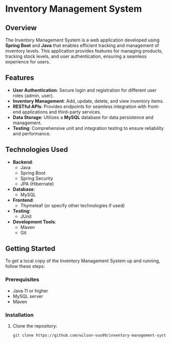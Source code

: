 # Inventory Management System

## Overview
The Inventory Management System is a web application developed using **Spring Boot** and **Java** that enables efficient tracking and management of inventory levels. This application provides features for managing products, tracking stock levels, and user authentication, ensuring a seamless experience for users.

## Features
- **User Authentication**: Secure login and registration for different user roles (admin, user).
- **Inventory Management**: Add, update, delete, and view inventory items.
- **RESTful APIs**: Provides endpoints for seamless integration with front-end applications and third-party services.
- **Data Storage**: Utilizes a **MySQL** database for data persistence and management.
- **Testing**: Comprehensive unit and integration testing to ensure reliability and performance.

## Technologies Used
- **Backend**: 
  - Java
  - Spring Boot
  - Spring Security
  - JPA (Hibernate)
- **Database**: 
  - MySQL
- **Frontend**: 
  - Thymeleaf (or specify other technologies if used)
- **Testing**: 
  - JUnit
- **Development Tools**:
  - Maven
  - Git

## Getting Started
To get a local copy of the Inventory Management System up and running, follow these steps:

### Prerequisites
- Java 11 or higher
- MySQL server
- Maven

### Installation
1. Clone the repository:
   ```bash
   git clone https://github.com/wilson-vuu99/inventory-management-system.git
